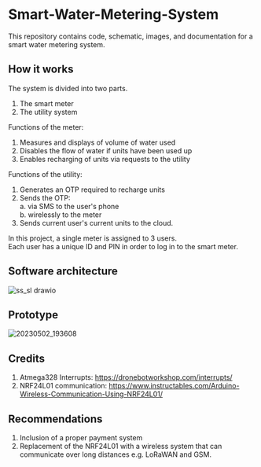 # Smart-Water-Metering-System
This repository contains code, schematic, images, and documentation for a smart water metering system.  

## How it works  
The system is divided into two parts.  
1. The smart meter  
2. The utility system  

Functions of the meter:  
1. Measures and displays of volume of water used  
2. Disables the flow of water if units have been used up  
3. Enables recharging of units via requests to the utility    

Functions of the utility:  
1. Generates an OTP required to recharge units   
2. Sends the OTP:  
	a. via SMS to the user's phone   
	b. wirelessly to the meter  
3. Sends current user's current units to the cloud.  

In this project, a single meter is assigned to 3 users.  
Each user has a unique ID and PIN in order to log in to the smart meter.  

## Software architecture  
![ss_sl drawio](https://user-images.githubusercontent.com/46250887/224769776-b892ccee-2bc6-4cb5-8b78-2ba92ab0d9e6.png)  

## Prototype  
![20230502_193608](https://user-images.githubusercontent.com/46250887/235760690-03b2623b-02af-4235-b862-dd89e8dd6ed7.jpg)  

## Credits  
1. Atmega328 Interrupts: https://dronebotworkshop.com/interrupts/   
2. NRF24L01 communication: https://www.instructables.com/Arduino-Wireless-Communication-Using-NRF24L01/   

## Recommendations  
1. Inclusion of a proper payment system  
2. Replacement of the NRF24L01 with a wireless system that can communicate over long distances e.g. LoRaWAN and GSM.   

